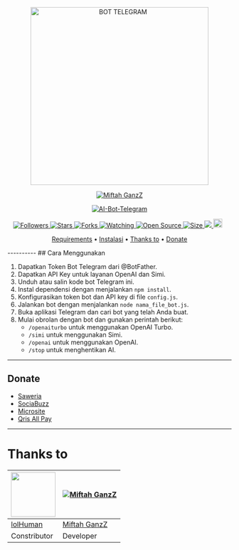 <p align="center">
<img src="https://encrypted-tbn0.gstatic.com/images?q=tbn:ANd9GcS0uzFzEpGE1pH5fwJSbPCVF5t_piVbNDIcc6fkIIrzD9s2G1iQZHJYvoKzBjNM0d-_YGU&usqp=CAU" alt="BOT TELEGRAM" width="400"/>

 <p align="center">
    <a href="https://miftahganzz.github.io">
        <img
            src="https://readme-typing-svg.herokuapp.com?size=15&width=280&lines=Created+Bot+Miftah+GanzZ"
            alt="Miftah GanzZ"
        />
    </a>
</p>

  
</p>
<p align="center">
<a href="#">
<img title="AI-Bot-Telegram" src="https://img.shields.io/badge/Bot-Telegram-green?colorA=%23ff0000&colorB=%23017e40&style=for-the-badge">
</a>
  </p>

<p align="center">

<a href="https://github.com/miftahganzz/followers">
<img title="Followers" src="https://img.shields.io/github/followers/miftahganzz?color=red&style=flat-square">
</a>

<a href="https://github.com/miftahganzz/AI-Bot-Telegram/stargazers/">
<img title="Stars" src="https://img.shields.io/github/stars/miftahganzz/AI-Bot-Telegram?color=blue&style=flat-square">
</a
>
<a href="https://github.com/miftahganzz/AI-Bot-Telegram/network/members">
<img title="Forks" src="https://img.shields.io/github/forks/miftahganzz/AI-Bot-Telegram?color=red&style=flat-square">
</a>

<a href="https://github.com/miftahganzz/AI-Bot-Telegram/watchers">
<img title="Watching" src="https://img.shields.io/github/watchers/miftahganzz/AI-Bot-Telegram?label=Watchers&color=blue&style=flat-square">
</a>

<a href="https://github.com/miftahganzz/AI-Bot-Telegram">
<img title="Open Source" src="https://badges.frapsoft.com/os/v2/open-source.svg?v=103">
</a>

<a href="https://github.com/miftahganzz/AI-Bot-Telegram/">
<img title="Size" src="https://img.shields.io/github/repo-size/miftahganzz/AI-Bot-Telegram?style=flat-square&color=green">
</a>
<a href="https://hits.seeyoufarm.com">
<img src="https://hits.seeyoufarm.com/api/count/incr/badge.svg?url=https%3A%2F%2Fgithub.com%2Fmiftahganzz%2FAI-Bot-Telegram&count_bg=%2379C83D&title_bg=%23555555&icon=probot.svg&icon_color=%2300FF6D&title=hits&edge_flat=false"/>
</a>

<a href="https://github.com/miftahganzz/AI-Bot-Telegram/graphs/commit-activity">
<img height="20" src="https://img.shields.io/badge/Maintained%3F-yes-green.svg"></a>&nbsp;&nbsp;
</p>

<p align="center">
  <a href="https://github.com/miftahganzz/AI-Bot-Telegram#requirements">Requirements</a> •
  <a href="https://github.com/miftahganzz/AI-Bot-Telegram#instalasi">Instalasi</a> •
  <a href="https://github.com/miftahganzz/AI-Bot-Telegram#thanks-to">Thanks to</a> •
  <a href="https://github.com/miftahganzz/AI-Bot-Telegram#donate">Donate</a>
</p>
</div>
----------
## Cara Menggunakan

1. Dapatkan Token Bot Telegram dari @BotFather.
2. Dapatkan API Key untuk layanan OpenAI dan Simi.
3. Unduh atau salin kode bot Telegram ini.
4. Instal dependensi dengan menjalankan `npm install`.
5. Konfigurasikan token bot dan API key di file `config.js`.
6. Jalankan bot dengan menjalankan `node nama_file_bot.js`.
7. Buka aplikasi Telegram dan cari bot yang telah Anda buat.
8. Mulai obrolan dengan bot dan gunakan perintah berikut:
   - `/openaiturbo` untuk menggunakan OpenAI Turbo.
   - `/simi` untuk menggunakan Simi.
   - `/openai` untuk menggunakan OpenAI.
   - `/stop` untuk menghentikan AI.

----------
## Donate
- [Saweria](https://saweria.co/miftahganz)
- [SociaBuzz](https://sociabuzz.com/miftahganz/tribe)
- [Microsite](https://s.id/miftahbotz)
- [Qris All Pay](https://telegra.ph/file/be286c967baac1546bd95.jpg)
----------
# Thanks to
<a href="https://github.com/LoL-Human"><img src="https://github.com/LoL-Human.png?size=100" width="100" height="100"></a> | [![Miftah GanzZ](https://github.com/miftahganzz.png?size=100)](https://github.com/miftahganzz) 
---|---
[lolHuman](https://github.com/LoL-Human)  | [Miftah GanzZ](https://github.com/miftah09008)
Constributor |  Developer |
